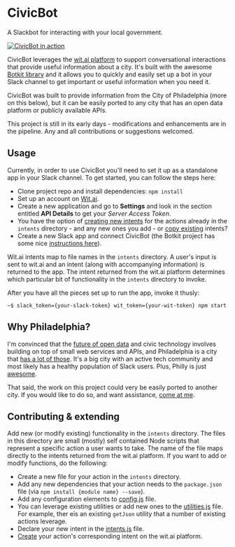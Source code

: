 # CivicBot

A Slackbot for interacting with your local government.

[![CivicBot in action](http://img.youtube.com/vi/87aQkQmj2Fo/0.jpg)](https://www.youtube.com/watch?v=87aQkQmj2Fo)

CivicBot leverages the [wit.ai platform](https://wit.ai/docs) to support conversational interactions that provide useful information about a city. It's built with the awesome [Botkit library](https://github.com/howdyai/botkit) and it allows you to quickly and easily set up a bot in your Slack channel to get important or useful information when you need it.

CivicBot was built to provide information from the City of Philadelphia (more on this below), but it can be easily ported to any city that has an open data platform or publicly available APIs.

This project is still in its early days - modifications and enhancements are in the pipeline. Any and all contributions or suggestions welcomed.

## Usage

Currently, in order to use CivicBot you'll need to set it up as a standalone app in your Slack channel. To get started, you can follow the steps here:

* Clone project repo and install dependencies: ```npm install```
* Set up an account on [Wit.ai](https://wit.ai/). 
* Create a new application and go to **Settings** and look in the section entitled **API Details** to get your *Server Access Token*.
* You have the option of [creating new intents](https://wit.ai/docs/console/complete-guide#create-intents-link) for the actions already in the ```intents``` directory - and any new ones you add - or [copy existing](https://wit.ai/blog/2015/03/31/community-search) intents?
* Create a new Slack app and connect CivicBot (the Botkit project has some nice [instructions here](https://github.com/howdyai/botkit#getting-started)).

Wit.ai intents map to file names in the ```intents``` directory. A user's input is sent to wit.ai and an intent (along with accompanying information) is returned to the app. The intent returned from the wit.ai platform determines which particular bit of functionality in the ```intents``` directory to invoke.

After you have all the pieces set up to run the app, invoke it thusly:

```
~$ slack_token={your-slack-token} wit_token={your-wit-token} npm start
```
## Why Philadelphia?

I'm convinced that the [future of open data](http://civic.io/2015/11/06/thinking-small-on-civic-tech/) and civic technology involves building on top of small web services and APIs, and Philadelphia is a city that [has a lot of those](http://phlapi.com/). It's a big city with an active tech community and most likely has a healthy population of Slack users. Plus, Philly is just [awesome](http://www.phillygeekawards.com/).

That said, the work on this project could very be easily ported to another city. If you would like to do so, and want assistance, [come at me](https://github.com/mheadd).

## Contributing & extending

Add new (or modify existing) functionality in the ```intents``` directory. The files in this directory are small (mostly) self contained Node scripts that represent a specific action  a user wants to take. The name of the file maps directly to the intents returned from the wit.ai platform. If you want to add or modify functions, do the following:

* Create a new file for your action in the ```intents``` directory.
* Add any new dependencies that your action needs to the ```package.json``` file (via ```npm install {module name} --save```).
* Add any configuration elements to [config.js](config/config.js) file.
* You can leverage existing utilities or add new ones to the [utilities.js](utilities/utilities.js) file. For example, ther eis an existing ```getJson``` utility that a number of existing actions leverage.
* Declare your new intent in the [intents.js](intents/intents.js) file.
* [Create](https://wit.ai/docs/console/complete-guide#create-intents-link) your action's corresponding intent on the wit.ai platform.